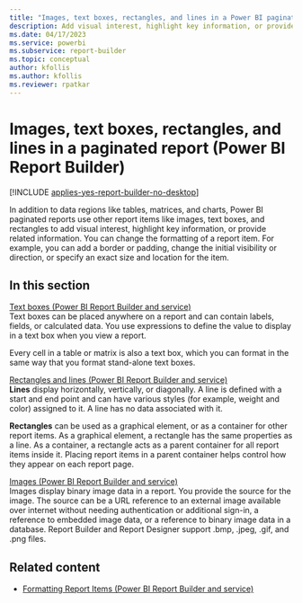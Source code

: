 ```yaml
---
title: "Images, text boxes, rectangles, and lines in a Power BI paginated report"
description: Add visual interest, highlight key information, or provide related information in Power BI Report Builder. Add images, text boxes, rectangles, and lines in a paginated report. 
ms.date: 04/17/2023
ms.service: powerbi
ms.subservice: report-builder
ms.topic: conceptual
author: kfollis
ms.author: kfollis
ms.reviewer: rpatkar
---
```

# Images, text boxes, rectangles, and lines in a paginated report (Power BI Report Builder)

[!INCLUDE [applies-yes-report-builder-no-desktop](../../includes/applies-yes-report-builder-no-desktop.md)]

  In addition to data regions like tables, matrices, and charts, Power BI paginated reports use other report items like images, text boxes, and rectangles to add visual interest, highlight key information, or provide related information. You can change the formatting of a report item. For example, you can add a border or padding, change the initial visibility or direction, or specify an exact size and location for the item.  
  
## In this section

 [Text boxes &#40;Power BI Report Builder and service&#41;](./textbox/text-boxes-report-builder-and-service.md)  
 Text boxes can be placed anywhere on a report and can contain labels, fields, or calculated data. You use expressions to define the value to display in a text box when you view a report.  
  
 Every cell in a table or matrix is also a text box, which you can format in the same way that you format stand-alone text boxes.  
  
 [Rectangles and lines &#40;Power BI Report Builder and service&#41;](/sql/reporting-services/report-design/rectangles-and-lines-report-builder-and-ssrs)  
 **Lines** display horizontally, vertically, or diagonally. A line is defined with a start and end point and can have various styles (for example, weight and color) assigned to it. A line has no data associated with it.  
  
 **Rectangles** can be used as a graphical element, or as a container for other report items. As a graphical element, a rectangle has the same properties as a line. As a container, a rectangle acts as a parent container for all report items inside it. Placing report items in a parent container helps control how they appear on each report page.  
  
 [Images &#40;Power BI Report Builder and service&#41;](./images-report-builder-service.md)  
 Images display binary image data in a report. You provide the source for the image. The source can be a URL reference to an external image available over internet without needing authentication or additional sign-in, a reference to embedded image data, or a reference to binary image data in a database. Report Builder and Report Designer support .bmp, .jpeg, .gif, and .png files.  
  
## Related content

- [Formatting Report Items &#40;Power BI Report Builder and service&#41;](/sql/reporting-services/report-design/formatting-report-items-report-builder-and-ssrs)  
